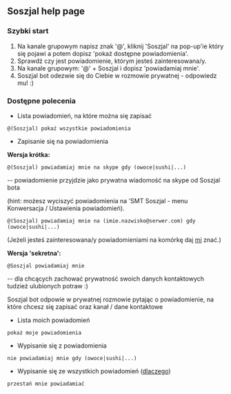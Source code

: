 ## Soszjal help page

### Szybki start

1. Na kanale grupowym napisz znak '@', kliknij 'Soszjal' na pop-up'ie który się pojawi a potem dopisz 'pokaż dostępne powiadomienia'.
2. Sprawdź czy jest powiadomienie, którym jesteś zainteresowana/y.
3. Na kanale grupowym: '@' + Soszjal i dopisz 'powiadamiaj mnie'.
4. Soszjal bot odezwie się do Ciebie w rozmowie prywatnej - odpowiedz mu! :)

### Dostępne polecenia

- Lista powiadomień, na które można się zapisać
```
@(Soszjal) pokaż wszystkie powiadomienia
```

- Zapisanie się na powiadomienia

**Wersja krótka:**
```
@(Soszjal) powiadamiaj mnie na skype gdy (owoce|sushi|...)
```
-- powiadomienie przyjdzie jako prywatna wiadomość na skype od Soszjal bota 

(hint: możesz wyciszyć powiadomienia na 'SMT Soszjal - menu Konwersacja / Ustawienia powiadomień).

```
@(Soszjal) powiadamiaj mnie na (imie.nazwisko@serwer.com) gdy (owoce|sushi|...)
```

(Jeżeli jesteś zainteresowana/y powiadomieniami na komórkę daj [mi](mailto:marek.labuzek@intive.com) znać.)

**Wersja 'sekretna':**
```
@Soszjal powiadamiaj mnie
```

-- dla chcących zachować prywatność swoich danych kontaktowych tudzież ulubionych potraw :)

Soszjal bot odpowie w prywatnej rozmowie pytając o powiadomienie, na które chcesz się zapisać oraz kanał / dane kontaktowe

- Lista moich powiadomień
```
pokaż moje powiadomienia
```

- Wypisanie się z powiadomienia
```
nie powiadamiaj mnie gdy (owoce|sushi|...)
```

- Wypisanie się ze wszystkich powiadomień ([dlaczego](mailto:marek.labuzek@intive.com?subject=Wypisuję%20się%20z%20powiadomień%2C%20bo...))
```
przestań mnie powiadamiać
```

